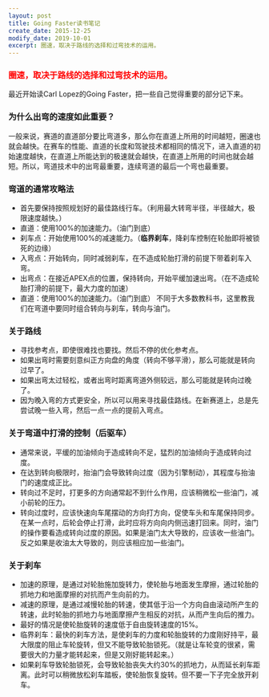 ```yaml
---
layout: post
title: Going Faster读书笔记
create_date: 2015-12-25
modify_date: 2019-10-01
excerpt: 圈速，取决于路线的选择和过弯技术的运用。
--- 
```

### <span style="color: #ff0000;">圈速，取决于路线的选择和过弯技术的运用。</span>
最近开始读Carl Lopez的Going Faster，把一些自己觉得重要的部分记下来。
### 为什么出弯的速度如此重要？
一般来说，赛道的直道部分要比弯道多，那么你在直道上所用的时间越短，圈速也就会越快。在赛车的性能、直道的长度和驾驶技术都相同的情况下，进入直道的初始速度越快，在直道上所能达到的极速就会越快，在直道上所用的时间也就会越短。所以，弯道技术中的出弯最重要，连续弯道的最后一个弯也最重要。
### 弯道的通常攻略法
* 首先要保持按照规划好的最佳路线行车。（利用最大转弯半径，半径越大，极限速度越快。）
* 直道：使用100%的加速能力。（油门到底）
* 刹车点：开始使用100%的减速能力。（<strong>临界刹车</strong>，降刹车控制在轮胎即将被锁死的边缘）
* 入弯点：开始转向，同时减弱刹车，在不造成轮胎打滑的前提下带着刹车入弯。
* 出弯点：在接近APEX点的位置，保持转向，开始平缓加速出弯。（在不造成轮胎打滑的前提下，最大力度的加速）
* 直道：使用100%的加速能力。（油门到底）
不同于大多数教科书，这里教我们在弯道中要同时组合转向与刹车，转向与油门。
### 关于路线
* 寻找参考点，即使很难找也要找。然后不停的优化参考点。
* 如果出弯时需要刻意纠正方向盘的角度（转向不够平滑），那么可能就是转向过早了。
* 如果出弯太过轻松，或者出弯时距离弯道外侧较远，那么可能就是转向过晚了。
* 因为晚入弯的方式更安全，所以可以用来寻找最佳路线。在新赛道上，总是先尝试晚一些入弯，然后一点一点的提前入弯点。
### 关于弯道中打滑的控制（后驱车）
* 通常来说，平缓的加油倾向于造成转向不足，猛烈的加油倾向于造成转向过度。
* 在达到转向极限时，抬油门会导致转向过度（因为引擎制动），其程度与抬油门的速度成正比。
* 转向过不足时，打更多的方向通常起不到什么作用，应该稍微松一些油门，减小前轮的压力。
* 转向过度时，应该快速向车尾摆动的方向打方向，促使车头和车尾保持同步。在某一点时，后轮会停止打滑，此时应将方向向内侧迅速打回来。同时，油门的操作要看造成转向过度的原因。如果是油门太大导致的，应该收一些油门。反之如果是收油太大导致的，则应该相应加一些油门。
### 关于刹车
* 加速的原理，是通过对轮胎施加旋转力，使轮胎与地面发生摩擦，通过轮胎的抓地力和地面摩擦的对抗而产生向前的力。
* 减速的原理，是通过减慢轮胎的转速，使其低于沿一个方向自由滚动所产生的转速，此时轮胎的抓地力与地面摩擦产生相反的对抗，从而产生向后的推力。
* 最好的情况是使轮胎旋转的速度低于自由旋转速度的15%。
* 临界刹车：最快的刹车方法，是使刹车的力度和轮胎旋转的力度刚好持平，最大限度的阻止车轮旋转，但又不能导致轮胎锁死。（就是让车轮变的很紧，需要很大的力量才能转起来，但是又刚好能转起来。）
* 如果刹车导致轮胎锁死，会导致轮胎丧失大约30%的抓地力，从而延长刹车距离。此时可以稍微放松刹车踏板，使轮胎恢复旋转。但不要一下子完全放开刹车。
